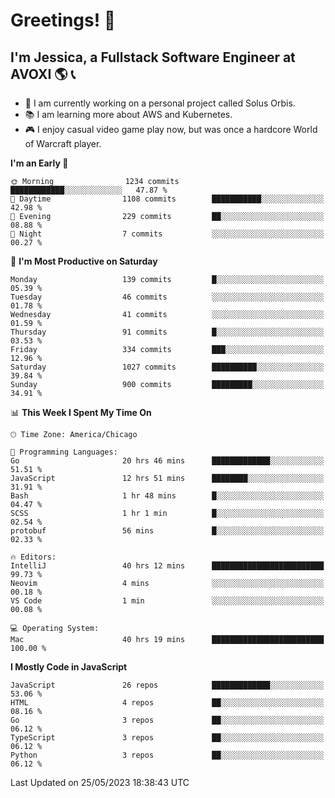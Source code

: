 # Greetings! 🧠

## I'm Jessica, a Fullstack Software Engineer at AVOXI 🌎 📞

- 🌟 I am currently working on a personal project called Solus Orbis.
- 📚 I am learning more about AWS and Kubernetes.
- 🎮 I enjoy casual video game play now, but was once a hardcore World of Warcraft player.

<!--START_SECTION:waka-->
**I'm an Early 🐤** 

```text
🌞 Morning                1234 commits        ████████████░░░░░░░░░░░░░   47.87 % 
🌆 Daytime                1108 commits        ███████████░░░░░░░░░░░░░░   42.98 % 
🌃 Evening                229 commits         ██░░░░░░░░░░░░░░░░░░░░░░░   08.88 % 
🌙 Night                  7 commits           ░░░░░░░░░░░░░░░░░░░░░░░░░   00.27 % 
```
📅 **I'm Most Productive on Saturday** 

```text
Monday                   139 commits         █░░░░░░░░░░░░░░░░░░░░░░░░   05.39 % 
Tuesday                  46 commits          ░░░░░░░░░░░░░░░░░░░░░░░░░   01.78 % 
Wednesday                41 commits          ░░░░░░░░░░░░░░░░░░░░░░░░░   01.59 % 
Thursday                 91 commits          █░░░░░░░░░░░░░░░░░░░░░░░░   03.53 % 
Friday                   334 commits         ███░░░░░░░░░░░░░░░░░░░░░░   12.96 % 
Saturday                 1027 commits        ██████████░░░░░░░░░░░░░░░   39.84 % 
Sunday                   900 commits         █████████░░░░░░░░░░░░░░░░   34.91 % 
```


📊 **This Week I Spent My Time On** 

```text
🕑︎ Time Zone: America/Chicago

💬 Programming Languages: 
Go                       20 hrs 46 mins      █████████████░░░░░░░░░░░░   51.51 % 
JavaScript               12 hrs 51 mins      ████████░░░░░░░░░░░░░░░░░   31.91 % 
Bash                     1 hr 48 mins        █░░░░░░░░░░░░░░░░░░░░░░░░   04.47 % 
SCSS                     1 hr 1 min          █░░░░░░░░░░░░░░░░░░░░░░░░   02.54 % 
protobuf                 56 mins             █░░░░░░░░░░░░░░░░░░░░░░░░   02.33 % 

🔥 Editors: 
IntelliJ                 40 hrs 12 mins      █████████████████████████   99.73 % 
Neovim                   4 mins              ░░░░░░░░░░░░░░░░░░░░░░░░░   00.18 % 
VS Code                  1 min               ░░░░░░░░░░░░░░░░░░░░░░░░░   00.08 % 

💻 Operating System: 
Mac                      40 hrs 19 mins      █████████████████████████   100.00 % 
```

**I Mostly Code in JavaScript** 

```text
JavaScript               26 repos            █████████████░░░░░░░░░░░░   53.06 % 
HTML                     4 repos             ██░░░░░░░░░░░░░░░░░░░░░░░   08.16 % 
Go                       3 repos             ██░░░░░░░░░░░░░░░░░░░░░░░   06.12 % 
TypeScript               3 repos             ██░░░░░░░░░░░░░░░░░░░░░░░   06.12 % 
Python                   3 repos             ██░░░░░░░░░░░░░░░░░░░░░░░   06.12 % 
```




 Last Updated on 25/05/2023 18:38:43 UTC
<!--END_SECTION:waka-->

<!--
**jessikuh/jessikuh** is a ✨ _special_ ✨ repository because its `README.md` (this file) appears on your GitHub profile.

Here are some ideas to get you started:

- 🔭 I’m currently working on ...
- 🌱 I’m currently learning ...
- 👯 I’m looking to collaborate on ...
- 🤔 I’m looking for help with ...
- 💬 Ask me about ...
- 📫 How to reach me: ...
- 😄 Pronouns: ...
- ⚡ Fun fact: ...
-->
